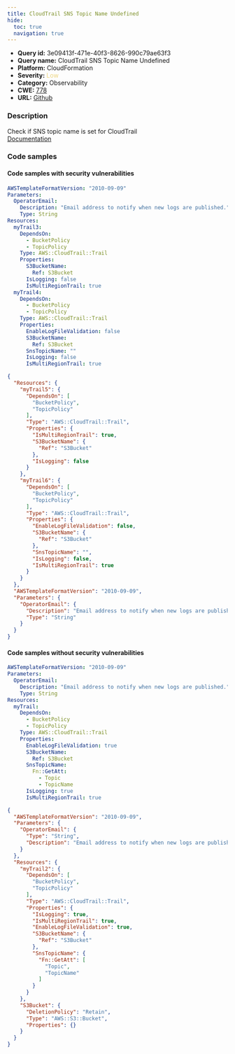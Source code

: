 ```yaml
---
title: CloudTrail SNS Topic Name Undefined
hide:
  toc: true
  navigation: true
---
```


<style>
  .highlight .hll {
    background-color: #ff171742;
  }
  .md-content {
    max-width: 1100px;
    margin: 0 auto;
  }
</style>

-   **Query id:** 3e09413f-471e-40f3-8626-990c79ae63f3
-   **Query name:** CloudTrail SNS Topic Name Undefined
-   **Platform:** CloudFormation
-   **Severity:** <span style="color:#edd57e">Low</span>
-   **Category:** Observability
-   **CWE:** <a href="https://cwe.mitre.org/data/definitions/778.html" onclick="newWindowOpenerSafe(event, 'https://cwe.mitre.org/data/definitions/778.html')">778</a>
-   **URL:** [Github](https://github.com/Checkmarx/kics/tree/master/assets/queries/cloudFormation/aws/cloudtrail_sns_topic_name_undefined)

### Description
Check if SNS topic name is set for CloudTrail<br>
[Documentation](https://docs.aws.amazon.com/AWSCloudFormation/latest/UserGuide/aws-resource-cloudtrail-trail.html#cfn-cloudtrail-trail-snstopicname)

### Code samples
#### Code samples with security vulnerabilities
```yaml title="Positive test num. 1 - yaml file" hl_lines="12 22"
AWSTemplateFormatVersion: "2010-09-09"
Parameters:
  OperatorEmail:
    Description: "Email address to notify when new logs are published."
    Type: String
Resources:
  myTrail3:
    DependsOn:
      - BucketPolicy
      - TopicPolicy
    Type: AWS::CloudTrail::Trail
    Properties:
      S3BucketName:
        Ref: S3Bucket
      IsLogging: false
      IsMultiRegionTrail: true
  myTrail4:
    DependsOn:
      - BucketPolicy
      - TopicPolicy
    Type: AWS::CloudTrail::Trail
    Properties:
      EnableLogFileValidation: false
      S3BucketName:
        Ref: S3Bucket
      SnsTopicName: ""
      IsLogging: false
      IsMultiRegionTrail: true

```
```json title="Positive test num. 2 - json file" hl_lines="9 23"
{
  "Resources": {
    "myTrail5": {
      "DependsOn": [
        "BucketPolicy",
        "TopicPolicy"
      ],
      "Type": "AWS::CloudTrail::Trail",
      "Properties": {
        "IsMultiRegionTrail": true,
        "S3BucketName": {
          "Ref": "S3Bucket"
        },
        "IsLogging": false
      }
    },
    "myTrail6": {
      "DependsOn": [
        "BucketPolicy",
        "TopicPolicy"
      ],
      "Type": "AWS::CloudTrail::Trail",
      "Properties": {
        "EnableLogFileValidation": false,
        "S3BucketName": {
          "Ref": "S3Bucket"
        },
        "SnsTopicName": "",
        "IsLogging": false,
        "IsMultiRegionTrail": true
      }
    }
  },
  "AWSTemplateFormatVersion": "2010-09-09",
  "Parameters": {
    "OperatorEmail": {
      "Description": "Email address to notify when new logs are published.",
      "Type": "String"
    }
  }
}

```


#### Code samples without security vulnerabilities
```yaml title="Negative test num. 1 - yaml file"
AWSTemplateFormatVersion: "2010-09-09"
Parameters:
  OperatorEmail:
    Description: "Email address to notify when new logs are published."
    Type: String
Resources:
  myTrail:
    DependsOn:
      - BucketPolicy
      - TopicPolicy
    Type: AWS::CloudTrail::Trail
    Properties:
      EnableLogFileValidation: true
      S3BucketName:
        Ref: S3Bucket
      SnsTopicName:
        Fn::GetAtt:
          - Topic
          - TopicName
      IsLogging: true
      IsMultiRegionTrail: true

```
```json title="Negative test num. 2 - json file"
{
  "AWSTemplateFormatVersion": "2010-09-09",
  "Parameters": {
    "OperatorEmail": {
      "Type": "String",
      "Description": "Email address to notify when new logs are published."
    }
  },
  "Resources": {
    "myTrail2": {
      "DependsOn": [
        "BucketPolicy",
        "TopicPolicy"
      ],
      "Type": "AWS::CloudTrail::Trail",
      "Properties": {
        "IsLogging": true,
        "IsMultiRegionTrail": true,
        "EnableLogFileValidation": true,
        "S3BucketName": {
          "Ref": "S3Bucket"
        },
        "SnsTopicName": {
          "Fn::GetAtt": [
            "Topic",
            "TopicName"
          ]
        }
      }
    },
    "S3Bucket": {
      "DeletionPolicy": "Retain",
      "Type": "AWS::S3::Bucket",
      "Properties": {}
    }
  }
}

```
